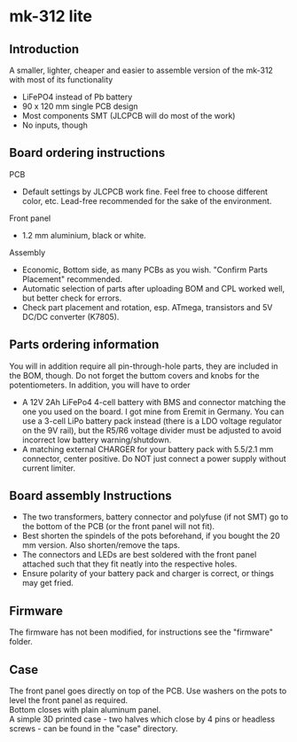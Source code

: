 # mk-312 lite

## Introduction

A smaller, lighter, cheaper and easier to assemble version of the mk-312 with most of its functionality

- LiFePO4 instead of Pb battery
- 90 x 120 mm single PCB design
- Most components SMT (JLCPCB will do most of the work)
- No inputs, though

## Board ordering instructions

PCB
- Default settings by JLCPCB work fine. Feel free to choose different color, etc. Lead-free recommended for the sake of the environment.

Front panel
- 1.2 mm aluminium, black or white. 

Assembly
- Economic, Bottom side, as many PCBs as you wish. "Confirm Parts Placement" recommended. 
- Automatic selection of parts after uploading BOM and CPL worked well, but better check for errors. 
- Check part placement and rotation, esp. ATmega, transistors and 5V DC/DC converter (K7805).  

## Parts ordering information

You will in addition require all pin-through-hole parts, they are included in the BOM, though. Do not forget the buttom covers and knobs for the potentiometers. 
In addition, you will have to order
- A 12V 2Ah LiFePo4 4-cell battery with BMS and connector matching the one you used on the board. I got mine from Eremit in Germany. You can use a 3-cell LiPo battery pack instead (there is a LDO voltage regulator on the 9V rail), but the R5/R6 voltage divider must be adjusted to avoid incorrect low battery warning/shutdown.
- A matching external CHARGER for your battery pack with 5.5/2.1 mm connector, center positive. Do NOT just connect a power supply without current limiter.   

## Board assembly Instructions

- The two transformers, battery connector and polyfuse (if not SMT) go to the bottom of the PCB (or the front panel will not fit).
- Best shorten the spindels of the pots beforehand, if you bought the 20 mm version. Also shorten/remove the taps.  
- The connectors and LEDs are best soldered with the front panel attached such that they fit neatly into the respective holes. 
- Ensure polarity of your battery pack and charger is correct, or things may get fried. 

## Firmware

The firmware has not been modified, for instructions see the "firmware" folder. 

## Case

The front panel goes directly on top of the PCB. Use washers on the pots to level the front panel as required.  
Bottom closes with plain aluminum panel.  
A simple 3D printed case - two halves which close by 4 pins or headless screws - can be found in the "case" directory. 
